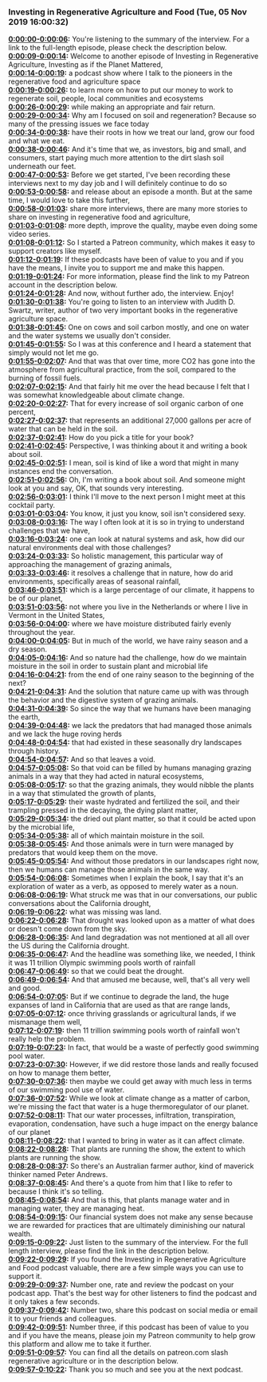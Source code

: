 ### Investing in Regenerative Agriculture and Food  (Tue, 05 Nov 2019 16:00:32)
**[0:00:00-0:00:06](https://investinginregenerativeagriculture.com/2017/06/05/judith-d-schwartz/#t=0:00:00):**  You're listening to the summary of the interview. For a link to the full-length episode, please check the description below.  
**[0:00:09-0:00:14](https://investinginregenerativeagriculture.com/2017/06/05/judith-d-schwartz/#t=0:00:09):**  Welcome to another episode of Investing in Regenerative Agriculture, Investing as if the Planet Mattered,  
**[0:00:14-0:00:19](https://investinginregenerativeagriculture.com/2017/06/05/judith-d-schwartz/#t=0:00:14):**  a podcast show where I talk to the pioneers in the regenerative food and agriculture space  
**[0:00:19-0:00:26](https://investinginregenerativeagriculture.com/2017/06/05/judith-d-schwartz/#t=0:00:19):**  to learn more on how to put our money to work to regenerate soil, people, local communities and ecosystems  
**[0:00:26-0:00:29](https://investinginregenerativeagriculture.com/2017/06/05/judith-d-schwartz/#t=0:00:26):**  while making an appropriate and fair return.  
**[0:00:29-0:00:34](https://investinginregenerativeagriculture.com/2017/06/05/judith-d-schwartz/#t=0:00:29):**  Why am I focused on soil and regeneration? Because so many of the pressing issues we face today  
**[0:00:34-0:00:38](https://investinginregenerativeagriculture.com/2017/06/05/judith-d-schwartz/#t=0:00:34):**  have their roots in how we treat our land, grow our food and what we eat.  
**[0:00:38-0:00:46](https://investinginregenerativeagriculture.com/2017/06/05/judith-d-schwartz/#t=0:00:38):**  And it's time that we, as investors, big and small, and consumers, start paying much more attention to the dirt slash soil underneath our feet.  
**[0:00:47-0:00:53](https://investinginregenerativeagriculture.com/2017/06/05/judith-d-schwartz/#t=0:00:47):**  Before we get started, I've been recording these interviews next to my day job and I will definitely continue to do so  
**[0:00:53-0:00:58](https://investinginregenerativeagriculture.com/2017/06/05/judith-d-schwartz/#t=0:00:53):**  and release about an episode a month. But at the same time, I would love to take this further,  
**[0:00:58-0:01:03](https://investinginregenerativeagriculture.com/2017/06/05/judith-d-schwartz/#t=0:00:58):**  share more interviews, there are many more stories to share on investing in regenerative food and agriculture,  
**[0:01:03-0:01:08](https://investinginregenerativeagriculture.com/2017/06/05/judith-d-schwartz/#t=0:01:03):**  more depth, improve the quality, maybe even doing some video series.  
**[0:01:08-0:01:12](https://investinginregenerativeagriculture.com/2017/06/05/judith-d-schwartz/#t=0:01:08):**  So I started a Patreon community, which makes it easy to support creators like myself.  
**[0:01:12-0:01:19](https://investinginregenerativeagriculture.com/2017/06/05/judith-d-schwartz/#t=0:01:12):**  If these podcasts have been of value to you and if you have the means, I invite you to support me and make this happen.  
**[0:01:19-0:01:24](https://investinginregenerativeagriculture.com/2017/06/05/judith-d-schwartz/#t=0:01:19):**  For more information, please find the link to my Patreon account in the description below.  
**[0:01:24-0:01:28](https://investinginregenerativeagriculture.com/2017/06/05/judith-d-schwartz/#t=0:01:24):**  And now, without further ado, the interview. Enjoy!  
**[0:01:30-0:01:38](https://investinginregenerativeagriculture.com/2017/06/05/judith-d-schwartz/#t=0:01:30):**  You're going to listen to an interview with Judith D. Swartz, writer, author of two very important books in the regenerative agriculture space.  
**[0:01:38-0:01:45](https://investinginregenerativeagriculture.com/2017/06/05/judith-d-schwartz/#t=0:01:38):**  One on cows and soil carbon mostly, and one on water and the water systems we usually don't consider.  
**[0:01:45-0:01:55](https://investinginregenerativeagriculture.com/2017/06/05/judith-d-schwartz/#t=0:01:45):**  So I was at this conference and I heard a statement that simply would not let me go.  
**[0:01:55-0:02:07](https://investinginregenerativeagriculture.com/2017/06/05/judith-d-schwartz/#t=0:01:55):**  And that was that over time, more CO2 has gone into the atmosphere from agricultural practice, from the soil, compared to the burning of fossil fuels.  
**[0:02:07-0:02:15](https://investinginregenerativeagriculture.com/2017/06/05/judith-d-schwartz/#t=0:02:07):**  And that fairly hit me over the head because I felt that I was somewhat knowledgeable about climate change.  
**[0:02:20-0:02:27](https://investinginregenerativeagriculture.com/2017/06/05/judith-d-schwartz/#t=0:02:20):**  That for every increase of soil organic carbon of one percent,  
**[0:02:27-0:02:37](https://investinginregenerativeagriculture.com/2017/06/05/judith-d-schwartz/#t=0:02:27):**  that represents an additional 27,000 gallons per acre of water that can be held in the soil.  
**[0:02:37-0:02:41](https://investinginregenerativeagriculture.com/2017/06/05/judith-d-schwartz/#t=0:02:37):**  How do you pick a title for your book?  
**[0:02:41-0:02:45](https://investinginregenerativeagriculture.com/2017/06/05/judith-d-schwartz/#t=0:02:41):**  Perspective, I was thinking about it and writing a book about soil.  
**[0:02:45-0:02:51](https://investinginregenerativeagriculture.com/2017/06/05/judith-d-schwartz/#t=0:02:45):**  I mean, soil is kind of like a word that might in many instances end the conversation.  
**[0:02:51-0:02:56](https://investinginregenerativeagriculture.com/2017/06/05/judith-d-schwartz/#t=0:02:51):**  Oh, I'm writing a book about soil. And someone might look at you and say, OK, that sounds very interesting.  
**[0:02:56-0:03:01](https://investinginregenerativeagriculture.com/2017/06/05/judith-d-schwartz/#t=0:02:56):**  I think I'll move to the next person I might meet at this cocktail party.  
**[0:03:01-0:03:04](https://investinginregenerativeagriculture.com/2017/06/05/judith-d-schwartz/#t=0:03:01):**  You know, it just you know, soil isn't considered sexy.  
**[0:03:08-0:03:16](https://investinginregenerativeagriculture.com/2017/06/05/judith-d-schwartz/#t=0:03:08):**  The way I often look at it is so in trying to understand challenges that we have,  
**[0:03:16-0:03:24](https://investinginregenerativeagriculture.com/2017/06/05/judith-d-schwartz/#t=0:03:16):**  one can look at natural systems and ask, how did our natural environments deal with those challenges?  
**[0:03:24-0:03:33](https://investinginregenerativeagriculture.com/2017/06/05/judith-d-schwartz/#t=0:03:24):**  So holistic management, this particular way of approaching the management of grazing animals,  
**[0:03:33-0:03:46](https://investinginregenerativeagriculture.com/2017/06/05/judith-d-schwartz/#t=0:03:33):**  it resolves a challenge that in nature, how do arid environments, specifically areas of seasonal rainfall,  
**[0:03:46-0:03:51](https://investinginregenerativeagriculture.com/2017/06/05/judith-d-schwartz/#t=0:03:46):**  which is a large percentage of our climate, it happens to be of our planet,  
**[0:03:51-0:03:56](https://investinginregenerativeagriculture.com/2017/06/05/judith-d-schwartz/#t=0:03:51):**  not where you live in the Netherlands or where I live in Vermont in the United States,  
**[0:03:56-0:04:00](https://investinginregenerativeagriculture.com/2017/06/05/judith-d-schwartz/#t=0:03:56):**  where we have moisture distributed fairly evenly throughout the year.  
**[0:04:00-0:04:05](https://investinginregenerativeagriculture.com/2017/06/05/judith-d-schwartz/#t=0:04:00):**  But in much of the world, we have rainy season and a dry season.  
**[0:04:05-0:04:16](https://investinginregenerativeagriculture.com/2017/06/05/judith-d-schwartz/#t=0:04:05):**  And so nature had the challenge, how do we maintain moisture in the soil in order to sustain plant and microbial life  
**[0:04:16-0:04:21](https://investinginregenerativeagriculture.com/2017/06/05/judith-d-schwartz/#t=0:04:16):**  from the end of one rainy season to the beginning of the next?  
**[0:04:21-0:04:31](https://investinginregenerativeagriculture.com/2017/06/05/judith-d-schwartz/#t=0:04:21):**  And the solution that nature came up with was through the behavior and the digestive system of grazing animals.  
**[0:04:31-0:04:39](https://investinginregenerativeagriculture.com/2017/06/05/judith-d-schwartz/#t=0:04:31):**  So since the way that we humans have been managing the earth,  
**[0:04:39-0:04:48](https://investinginregenerativeagriculture.com/2017/06/05/judith-d-schwartz/#t=0:04:39):**  we lack the predators that had managed those animals and we lack the huge roving herds  
**[0:04:48-0:04:54](https://investinginregenerativeagriculture.com/2017/06/05/judith-d-schwartz/#t=0:04:48):**  that had existed in these seasonally dry landscapes through history.  
**[0:04:54-0:04:57](https://investinginregenerativeagriculture.com/2017/06/05/judith-d-schwartz/#t=0:04:54):**  And so that leaves a void.  
**[0:04:57-0:05:08](https://investinginregenerativeagriculture.com/2017/06/05/judith-d-schwartz/#t=0:04:57):**  So that void can be filled by humans managing grazing animals in a way that they had acted in natural ecosystems,  
**[0:05:08-0:05:17](https://investinginregenerativeagriculture.com/2017/06/05/judith-d-schwartz/#t=0:05:08):**  so that the grazing animals, they would nibble the plants in a way that stimulated the growth of plants,  
**[0:05:17-0:05:29](https://investinginregenerativeagriculture.com/2017/06/05/judith-d-schwartz/#t=0:05:17):**  their waste hydrated and fertilized the soil, and their trampling pressed in the decaying, the dying plant matter,  
**[0:05:29-0:05:34](https://investinginregenerativeagriculture.com/2017/06/05/judith-d-schwartz/#t=0:05:29):**  the dried out plant matter, so that it could be acted upon by the microbial life,  
**[0:05:34-0:05:38](https://investinginregenerativeagriculture.com/2017/06/05/judith-d-schwartz/#t=0:05:34):**  all of which maintain moisture in the soil.  
**[0:05:38-0:05:45](https://investinginregenerativeagriculture.com/2017/06/05/judith-d-schwartz/#t=0:05:38):**  And those animals were in turn were managed by predators that would keep them on the move.  
**[0:05:45-0:05:54](https://investinginregenerativeagriculture.com/2017/06/05/judith-d-schwartz/#t=0:05:45):**  And without those predators in our landscapes right now, then we humans can manage those animals in the same way.  
**[0:05:54-0:06:08](https://investinginregenerativeagriculture.com/2017/06/05/judith-d-schwartz/#t=0:05:54):**  Sometimes when I explain the book, I say that it's an exploration of water as a verb, as opposed to merely water as a noun.  
**[0:06:08-0:06:19](https://investinginregenerativeagriculture.com/2017/06/05/judith-d-schwartz/#t=0:06:08):**  What struck me was that in our conversations, our public conversations about the California drought,  
**[0:06:19-0:06:22](https://investinginregenerativeagriculture.com/2017/06/05/judith-d-schwartz/#t=0:06:19):**  what was missing was land.  
**[0:06:22-0:06:28](https://investinginregenerativeagriculture.com/2017/06/05/judith-d-schwartz/#t=0:06:22):**  That drought was looked upon as a matter of what does or doesn't come down from the sky.  
**[0:06:28-0:06:35](https://investinginregenerativeagriculture.com/2017/06/05/judith-d-schwartz/#t=0:06:28):**  And land degradation was not mentioned at all all over the US during the California drought.  
**[0:06:35-0:06:47](https://investinginregenerativeagriculture.com/2017/06/05/judith-d-schwartz/#t=0:06:35):**  And the headline was something like, we needed, I think it was 11 trillion Olympic swimming pools worth of rainfall  
**[0:06:47-0:06:49](https://investinginregenerativeagriculture.com/2017/06/05/judith-d-schwartz/#t=0:06:47):**  so that we could beat the drought.  
**[0:06:49-0:06:54](https://investinginregenerativeagriculture.com/2017/06/05/judith-d-schwartz/#t=0:06:49):**  And that amused me because, well, that's all very well and good.  
**[0:06:54-0:07:05](https://investinginregenerativeagriculture.com/2017/06/05/judith-d-schwartz/#t=0:06:54):**  But if we continue to degrade the land, the huge expanses of land in California that are used as that are range lands,  
**[0:07:05-0:07:12](https://investinginregenerativeagriculture.com/2017/06/05/judith-d-schwartz/#t=0:07:05):**  once thriving grasslands or agricultural lands, if we mismanage them well,  
**[0:07:12-0:07:19](https://investinginregenerativeagriculture.com/2017/06/05/judith-d-schwartz/#t=0:07:12):**  then 11 trillion swimming pools worth of rainfall won't really help the problem.  
**[0:07:19-0:07:23](https://investinginregenerativeagriculture.com/2017/06/05/judith-d-schwartz/#t=0:07:19):**  In fact, that would be a waste of perfectly good swimming pool water.  
**[0:07:23-0:07:30](https://investinginregenerativeagriculture.com/2017/06/05/judith-d-schwartz/#t=0:07:23):**  However, if we did restore those lands and really focused on how to manage them better,  
**[0:07:30-0:07:36](https://investinginregenerativeagriculture.com/2017/06/05/judith-d-schwartz/#t=0:07:30):**  then maybe we could get away with much less in terms of our swimming pool use of water.  
**[0:07:36-0:07:52](https://investinginregenerativeagriculture.com/2017/06/05/judith-d-schwartz/#t=0:07:36):**  While we look at climate change as a matter of carbon, we're missing the fact that water is a huge thermoregulator of our planet.  
**[0:07:52-0:08:11](https://investinginregenerativeagriculture.com/2017/06/05/judith-d-schwartz/#t=0:07:52):**  That our water processes, infiltration, transpiration, evaporation, condensation, have such a huge impact on the energy balance of our planet  
**[0:08:11-0:08:22](https://investinginregenerativeagriculture.com/2017/06/05/judith-d-schwartz/#t=0:08:11):**  that I wanted to bring in water as it can affect climate.  
**[0:08:22-0:08:28](https://investinginregenerativeagriculture.com/2017/06/05/judith-d-schwartz/#t=0:08:22):**  That plants are running the show, the extent to which plants are running the show.  
**[0:08:28-0:08:37](https://investinginregenerativeagriculture.com/2017/06/05/judith-d-schwartz/#t=0:08:28):**  So there's an Australian farmer author, kind of maverick thinker named Peter Andrews.  
**[0:08:37-0:08:45](https://investinginregenerativeagriculture.com/2017/06/05/judith-d-schwartz/#t=0:08:37):**  And there's a quote from him that I like to refer to because I think it's so telling.  
**[0:08:45-0:08:54](https://investinginregenerativeagriculture.com/2017/06/05/judith-d-schwartz/#t=0:08:45):**  And that is this, that plants manage water and in managing water, they are managing heat.  
**[0:08:54-0:09:15](https://investinginregenerativeagriculture.com/2017/06/05/judith-d-schwartz/#t=0:08:54):**  Our financial system does not make any sense because we are rewarded for practices that are ultimately diminishing our natural wealth.  
**[0:09:15-0:09:22](https://investinginregenerativeagriculture.com/2017/06/05/judith-d-schwartz/#t=0:09:15):**  Just listen to the summary of the interview. For the full length interview, please find the link in the description below.  
**[0:09:22-0:09:29](https://investinginregenerativeagriculture.com/2017/06/05/judith-d-schwartz/#t=0:09:22):**  If you found the Investing in Regenerative Agriculture and Food podcast valuable, there are a few simple ways you can use to support it.  
**[0:09:29-0:09:37](https://investinginregenerativeagriculture.com/2017/06/05/judith-d-schwartz/#t=0:09:29):**  Number one, rate and review the podcast on your podcast app. That's the best way for other listeners to find the podcast and it only takes a few seconds.  
**[0:09:37-0:09:42](https://investinginregenerativeagriculture.com/2017/06/05/judith-d-schwartz/#t=0:09:37):**  Number two, share this podcast on social media or email it to your friends and colleagues.  
**[0:09:42-0:09:51](https://investinginregenerativeagriculture.com/2017/06/05/judith-d-schwartz/#t=0:09:42):**  Number three, if this podcast has been of value to you and if you have the means, please join my Patreon community to help grow this platform and allow me to take it further.  
**[0:09:51-0:09:57](https://investinginregenerativeagriculture.com/2017/06/05/judith-d-schwartz/#t=0:09:51):**  You can find all the details on patreon.com slash regenerative agriculture or in the description below.  
**[0:09:57-0:10:22](https://investinginregenerativeagriculture.com/2017/06/05/judith-d-schwartz/#t=0:09:57):**  Thank you so much and see you at the next podcast.  